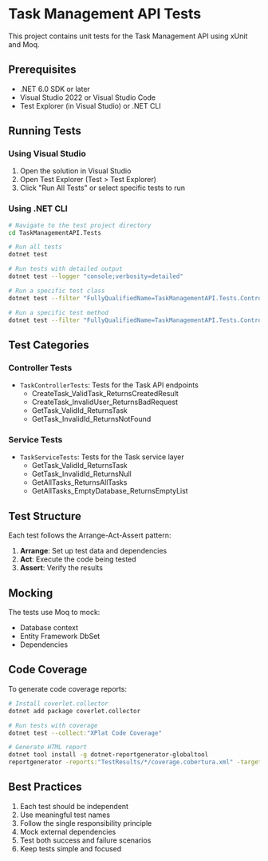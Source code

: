 # Task Management API Tests

This project contains unit tests for the Task Management API using xUnit and Moq.

## Prerequisites

- .NET 6.0 SDK or later
- Visual Studio 2022 or Visual Studio Code
- Test Explorer (in Visual Studio) or .NET CLI

## Running Tests

### Using Visual Studio
1. Open the solution in Visual Studio
2. Open Test Explorer (Test > Test Explorer)
3. Click "Run All Tests" or select specific tests to run

### Using .NET CLI
```bash
# Navigate to the test project directory
cd TaskManagementAPI.Tests

# Run all tests
dotnet test

# Run tests with detailed output
dotnet test --logger "console;verbosity=detailed"

# Run a specific test class
dotnet test --filter "FullyQualifiedName=TaskManagementAPI.Tests.Controllers.TaskControllerTests"

# Run a specific test method
dotnet test --filter "FullyQualifiedName=TaskManagementAPI.Tests.Controllers.TaskControllerTests.CreateTask_ValidTask_ReturnsCreatedResult"
```

## Test Categories

### Controller Tests
- `TaskControllerTests`: Tests for the Task API endpoints
  - CreateTask_ValidTask_ReturnsCreatedResult
  - CreateTask_InvalidUser_ReturnsBadRequest
  - GetTask_ValidId_ReturnsTask
  - GetTask_InvalidId_ReturnsNotFound

### Service Tests
- `TaskServiceTests`: Tests for the Task service layer
  - GetTask_ValidId_ReturnsTask
  - GetTask_InvalidId_ReturnsNull
  - GetAllTasks_ReturnsAllTasks
  - GetAllTasks_EmptyDatabase_ReturnsEmptyList

## Test Structure

Each test follows the Arrange-Act-Assert pattern:
1. **Arrange**: Set up test data and dependencies
2. **Act**: Execute the code being tested
3. **Assert**: Verify the results

## Mocking

The tests use Moq to mock:
- Database context
- Entity Framework DbSet
- Dependencies

## Code Coverage

To generate code coverage reports:

```bash
# Install coverlet.collector
dotnet add package coverlet.collector

# Run tests with coverage
dotnet test --collect:"XPlat Code Coverage"

# Generate HTML report
dotnet tool install -g dotnet-reportgenerator-globaltool
reportgenerator -reports:"TestResults/*/coverage.cobertura.xml" -targetdir:"coveragereport" -reporttypes:Html
```

## Best Practices

1. Each test should be independent
2. Use meaningful test names
3. Follow the single responsibility principle
4. Mock external dependencies
5. Test both success and failure scenarios
6. Keep tests simple and focused 